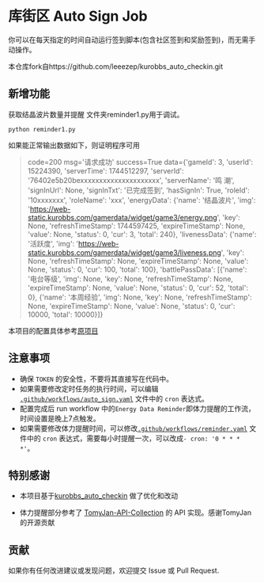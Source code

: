 # 库街区 Auto Sign Job

你可以在每天指定的时间自动运行签到脚本(包含社区签到和奖励签到)，而无需手动操作。

本仓库fork自https://github.com/leeezep/kurobbs_auto_checkin.git

## 新增功能
获取结晶波片数量并提醒 文件夹reminder1.py用于调试。

```shell
python reminder1.py
```

如果能正常输出数据如下，则证明程序可用

> code=200 msg='请求成功' success=True data={'gameId': 3, 'userId': 15224390, 'serverTime': 1744512297, 'serverId': '76402e5b20bexxxxxxxxxxxxxxxxxxxxx', 'serverName': '鸣 潮', 'signInUrl': None, 'signInTxt': '已完成签到', 'hasSignIn': True, 'roleId': '10xxxxxxx', 'roleName': 'xxx', 'energyData': {'name': '结晶波片', 'img': 'https://web-static.kurobbs.com/gamerdata/widget/game3/energy.png', 'key': None, 'refreshTimeStamp': 1744597425, 'expireTimeStamp': None, 'value': None, 'status': 0, 'cur': 3, 'total': 240}, 'livenessData': {'name': '活跃度', 'img': 'https://web-static.kurobbs.com/gamerdata/widget/game3/liveness.png', 'key': None, 'refreshTimeStamp': None, 'expireTimeStamp': None, 'value': None, 'status': 0, 'cur': 100, 'total': 100}, 'battlePassData': [{'name': '电台等级', 'img': None, 'key': None, 'refreshTimeStamp': None, 'expireTimeStamp': None, 'value': None, 'status': 0, 'cur': 52, 'total': 0}, {'name': '本周经验', 'img': None, 'key': None, 'refreshTimeStamp': None, 'expireTimeStamp': None, 'value': None, 'status': 0, 'cur': 10000, 'total': 10000}]}

本项目的配置具体参考[原项目](https://github.com/leeezep/kurobbs_auto_checkin.git) 

## 注意事项

- 确保 `TOKEN` 的安全性，不要将其直接写在代码中。
- 如果需要修改定时任务的执行时间，可以编辑 [`.github/workflows/auto_sign.yaml`](https://github.com/leeezep/kurobbs_auto_checkin/blob/main/.github/workflows/auto_checkin.yaml) 文件中的 `cron` 表达式。
- 配置完成后 run workflow 中的`Energy Data Reminder`即体力提醒的工作流，时间设置是晚上7点触发。
- 如果需要修改体力提醒时间，可以修改[`.github/workflows/reminder.yaml`](https://github.com/leeezep/kurobbs_auto_checkin/blob/main/.github/workflows/reminder.yaml) 文件中的 `cron` 表达式，需要每小时提醒一次，可以改成`- cron: '0 * * * *'`。

## 特别感谢

* 本项目基于[kurobbs_auto_checkin](https://github.com/leeezep/kurobbs_auto_checkin) 做了优化和改动

* 体力提醒部分参考了 [TomyJan-API-Collection](https://github.com/TomyJan/Kuro-API-Collection) 的 API 实现。感谢TomyJan 的开源贡献

## 贡献

如果你有任何改进建议或发现问题，欢迎提交 Issue 或 Pull Request.
